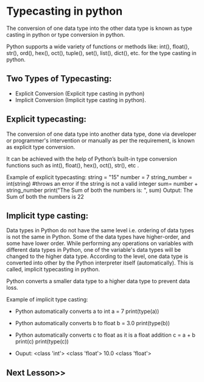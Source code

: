 # Typecasting in python
The conversion of one data type into the other data type is known as type casting in python or type conversion in python.

Python supports a wide variety of functions or methods like: int(), float(), str(), ord(), hex(), oct(), tuple(), set(), list(), dict(), etc. for the type casting in python.

## Two Types of Typecasting:
- Explicit Conversion (Explicit type casting in python)
- Implicit Conversion (Implicit type casting in python).
## Explicit typecasting:
The conversion of one data type into another data type, done via developer or programmer's intervention or manually as per the requirement, is known as explicit type conversion.

It can be achieved with the help of Python’s built-in type conversion functions such as int(), float(), hex(), oct(), str(), etc .

Example of explicit typecasting:
string = "15"
number = 7
string_number = int(string) #throws an error if the string is not a valid integer
sum= number + string_number
print("The Sum of both the numbers is: ", sum)
Output:
The Sum of both the numbers is 22
## Implicit type casting:
Data types in Python do not have the same level i.e. ordering of data types is not the same in Python. Some of the data types have higher-order, and some have lower order. While performing any operations on variables with different data types in Python, one of the variable's data types will be changed to the higher data type. According to the level, one data type is converted into other by the Python interpreter itself (automatically). This is called, implicit typecasting in python.

Python converts a smaller data type to a higher data type to prevent data loss.

Example of implicit type casting:
- Python automatically converts
 a to int
a = 7
print(type(a))
 
- Python automatically converts b to float
b = 3.0
print(type(b))
 
- Python automatically converts c to float as it is a float addition
c = a + b
print(c)
print(type(c))

- Ouput:
<class 'int'>
<class 'float'>
10.0
<class 'float'>

## Next Lesson>>